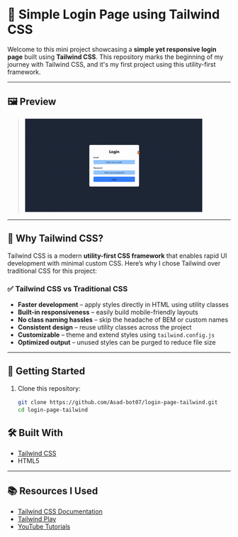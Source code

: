 # 🔐 Simple Login Page using Tailwind CSS

Welcome to this mini project showcasing a **simple yet responsive login page** built using **Tailwind CSS**. This repository marks the beginning of my journey with Tailwind CSS, and it's my first project using this utility-first framework.

---

## 🖼️ Preview

> ![Login Page Screenshot](tailwind.gif) 

---

## 🧠 Why Tailwind CSS?

Tailwind CSS is a modern **utility-first CSS framework** that enables rapid UI development with minimal custom CSS. Here’s why I chose Tailwind over traditional CSS for this project:

### ✅ Tailwind CSS vs Traditional CSS

- **Faster development** – apply styles directly in HTML using utility classes  
- **Built-in responsiveness** – easily build mobile-friendly layouts  
- **No class naming hassles** – skip the headache of BEM or custom names  
- **Consistent design** – reuse utility classes across the project  
- **Customizable** – theme and extend styles using `tailwind.config.js`  
- **Optimized output** – unused styles can be purged to reduce file size  

---

## 🚀 Getting Started

1. Clone this repository:
   ```bash
   git clone https://github.com/Asad-bot07/login-page-tailwind.git
   cd login-page-tailwind

## 🛠️ Built With

- [Tailwind CSS](https://tailwindcss.com/)
- HTML5
---

## 📚 Resources I Used

- [Tailwind CSS Documentation](https://tailwindcss.com/docs)
- [Tailwind Play](https://play.tailwindcss.com/)
- [YouTube Tutorials](https://www.youtube.com/results?search_query=tailwind+css+login+page)


